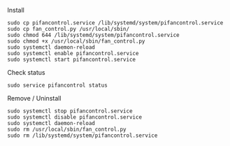 Install

    sudo cp pifancontrol.service /lib/systemd/system/pifancontrol.service
    sudo cp fan_control.py /usr/local/sbin/
    sudo chmod 644 /lib/systemd/system/pifancontrol.service
    sudo chmod +x /usr/local/sbin/fan_control.py
    sudo systemctl daemon-reload
    sudo systemctl enable pifancontrol.service
    sudo systemctl start pifancontrol.service

Check status

    sudo service pifancontrol status
      

Remove / Uninstall

    sudo systemctl stop pifancontrol.service
    sudo systemctl disable pifancontrol.service
    sudo systemctl daemon-reload
    sudo rm /usr/local/sbin/fan_control.py
    sudo rm /lib/systemd/system/pifancontrol.service

